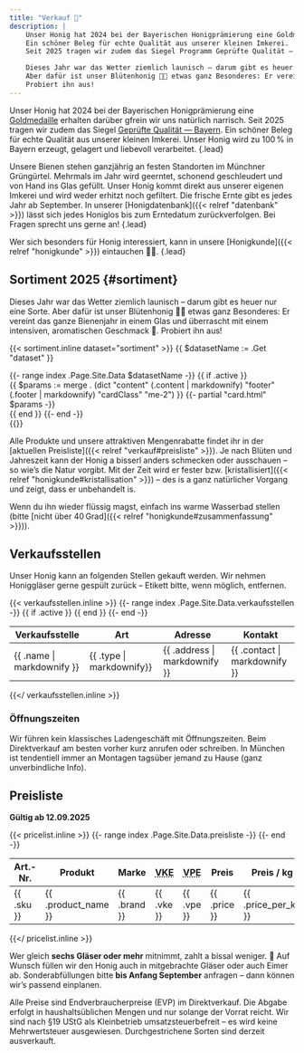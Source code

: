 ```yaml
---
title: "Verkauf 🍯"
description: |
    Unser Honig hat 2024 bei der Bayerischen Honigprämierung eine Goldmedaille erhalten – darüber gfrein wir uns natürlich narrisch.
    Ein schöner Beleg für echte Qualität aus unserer kleinen Imkerei.
    Seit 2025 tragen wir zudem das Siegel Programm Geprüfte Qualität – Bayern.

    Dieses Jahr war das Wetter ziemlich launisch – darum gibt es heuer nur eine Sorte.
    Aber dafür ist unser Blütenhonig 🍯🌸 etwas ganz Besonderes: Er vereint das ganze Bienenjahr in einem Glas und überrascht mit einem intensiven, aromatischen Geschmack 🤤.
    Probiert ihn aus!
---
```


Unser Honig hat 2024 bei der Bayerischen Honigprämierung eine [Goldmedaille](/auszeichnungen/2024-11-03-honigpraemierung.pdf) erhalten darüber gfrein wir uns natürlich narrisch.
Seit 2025 tragen wir zudem das Siegel [Geprüfte Qualität — Bayern](/zertifikate/20250523-gq-zertifikat.pdf).
Ein schöner Beleg für echte Qualität aus unserer kleinen Imkerei.
Unser Honig wird zu 100 % in Bayern erzeugt, gelagert und liebevoll verarbeitet.
{.lead}

Unsere Bienen stehen ganzjährig an festen Standorten im Münchner Grüngürtel.
Mehrmals im Jahr wird geerntet, schonend geschleudert und von Hand ins Glas gefüllt.
Unser Honig kommt direkt aus unserer eigenen Imkerei und wird weder erhitzt noch gefiltert.
Die frische Ernte gibt es jedes Jahr ab September.
In unserer [Honigdatenbank]({{< relref "datenbank" >}}) lässt sich jedes Honiglos bis zum Erntedatum zurückverfolgen.
Bei Fragen sprecht uns gerne an!
{.lead}

Wer sich besonders für Honig interessiert, kann in unsere [Honigkunde]({{< relref "honigkunde" >}}) eintauchen 🧑‍🎓.
{.lead}

## Sortiment 2025 {#sortiment}

Dieses Jahr war das Wetter ziemlich launisch – darum gibt es heuer nur eine Sorte.
Aber dafür ist unser Blütenhonig 🍯🌸 etwas ganz Besonderes: Er vereint das ganze Bienenjahr in einem Glas und überrascht mit einem intensiven, aromatischen Geschmack 🤤.
Probiert ihn aus!

{{< sortiment.inline dataset="sortiment" >}}
{{ $datasetName := .Get "dataset" }}

<div class="row">
  {{- range index .Page.Site.Data $datasetName -}}
    {{ if .active }}
    <div class="col-sm-6 mb-4">
      {{ $params := merge . (dict "content" (.content | markdownify) "footer" (.footer | markdownify) "cardClass" "me-2") }}
      {{- partial "card.html" $params -}}
    </div>
    {{ end }}
  {{- end -}}
</div>
{{</ sortiment.inline >}}

Alle Produkte und unsere attraktiven Mengenrabatte findet ihr in der [aktuellen Preisliste]({{< relref "verkauf#preisliste" >}}).
Je nach Blüten und Jahreszeit kann der Honig a bisserl anders schmecken oder ausschauen – so wie’s die Natur vorgibt.
Mit der Zeit wird er fester bzw. [kristallisiert]({{< relref "honigkunde#kristallisation" >}}) – des is a ganz natürlicher Vorgang und zeigt, dass er unbehandelt is.

Wenn du ihn wieder flüssig magst, einfach ins warme Wasserbad stellen (bitte [nicht über 40 Grad]({{< relref "honigkunde#zusammenfassung" >}})).

## Verkaufsstellen

Unser Honig kann an folgenden Stellen gekauft werden.
Wir nehmen Honiggläser gerne gespült zurück – Etikett bitte, wenn möglich, entfernen.

{{< verkaufsstellen.inline >}}
    <table class="table table-striped table-bordered">
        <thead>
            <tr>
              <th>Verkaufsstelle</th>
              <th>Art</th>
              <th>Adresse</th>
              <th>Kontakt</th>
            </tr>
        </thead>
        <tbody>
          {{- range index .Page.Site.Data.verkaufsstellen -}}
            {{ if .active }}
            <tr>
                <td>{{ .name | markdownify }}</td>
                <td>{{ .type | markdownify}}</td>
                <td>{{ .address | markdownify }}</td>
                <td>{{ .contact | markdownify }}</td>
            </tr>
            {{ end }}
          {{- end -}}
        </tbody>
    </table>
{{</ verkaufsstellen.inline >}}

### Öffnungszeiten

Wir führen kein klassisches Ladengeschäft mit Öffnungszeiten.
Beim Direktverkauf am besten vorher kurz anrufen oder schreiben.
In München ist tendentiell immer an Montagen tagsüber jemand zu Hause (ganz unverbindliche Info).

## Preisliste

**Gültig ab 12.09.2025**

{{< pricelist.inline >}}
    <table class="table table-striped table-bordered">
        <thead>
            <tr>
              <th>Art.-Nr.</th>
              <th>Produkt</th>
              <th>Marke</th>
              <th><acronym title="Verkaufseinheit">VKE</acronym></th>
              <th><acronym title="Verpackungseinheit">VPE</acronym></th>
              <th>Preis</th>
              <th>Preis / kg</th>
            </tr>
        </thead>
        <tbody>
          {{- range index .Page.Site.Data.preisliste -}}
            <tr>
                <td>{{ .sku }}</td>
                <td>{{ .product_name }}</td>
                <td>{{ .brand }}</td>
                <td>{{ .vke }}</td>
                <td>{{ .vpe }}</td>
                <td>{{ .price }}</td>
                <td>{{ .price_per_kg }}</td>
            </tr>
          {{- end -}}
        </tbody>
    </table>
{{</ pricelist.inline >}}

Wer gleich **sechs Gläser oder mehr** mitnimmt, zahlt a bissal weniger. 🙂
Auf Wunsch füllen wir den Honig auch in mitgebrachte Gläser oder auch Eimer ab.
Sonderabfüllungen bitte **bis Anfang September** anfragen – dann können wir’s passend einplanen.

Alle Preise sind Endverbraucherpreise (EVP) im Direktverkauf.
Die Abgabe erfolgt in haushaltsüblichen Mengen und nur solange der Vorrat reicht.
Wir sind nach §19 UStG als Kleinbetrieb umsatzsteuerbefreit – es wird keine Mehrwertsteuer ausgewiesen.
Durchgestrichene Sorten sind derzeit ausverkauft.
